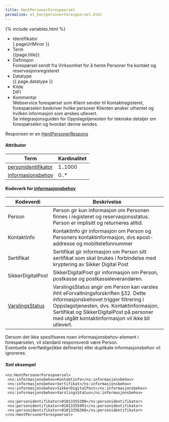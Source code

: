 ```yaml
---
title: HentPersonerForespoersel  
permalink: ot_hentpersonerforespoersel.html
---
```

{% include variables.html %}

  - Identifikator  
    <span style="{ pageUrlMinor ;">[}]({{)</span> pageUrlMinor }}
  - Term  
    {{page.title}}
  - Definisjon  
    Forespørsel sendt fra Virksomhet for å hente Personer fra kontakt og
    reservasjonsregisteret
  - Datatype  
    {{ page.datatype }}
  - Kilde  
    DIFI
  - Kommentar  
    Webservice forespørsel som Klient sender til Kontaktregisteret,
    forespørselen beskriver hvilke personer Klienten ønsker uthentet og
    hvilken informasjon som ønskes utlevert.  
    Se integrasjonsguiden for Oppslagstjenesten for tekniske detaljer om
    forespørselen og hvordan denne sendes.

Responsen er en [HentPersonerRespons](HentPersonerRespons.md)

#### Attributer

| Term                                               | Kardinalitet |
| -------------------------------------------------- | ------------ |
| [personidentifikator](../felles/personidentifikator.md) | 1..1000      |
| [informasjonsbehov](../felles/informasjonsbehov.md)     | 0..\*        |

#### Kodeverk for [informasjonsbehov](../felles/informasjonsbehov.md)

| Kodeverdi                          | Beskrivelse                                                                                                                                                                                                                                                                |
| ---------------------------------- | -------------------------------------------------------------------------------------------------------------------------------------------------------------------------------------------------------------------------------------------------------------------------- |
| Person                             | Person gir kun informasjon om Personen finnes i registeret og reservasjonsstatus. Person er implisitt og returneres alltid.                                                                                                                                                |
| Kontaktinfo                        | Kontaktinfo gir informasjon om Person og Personers kontaktinformasjon, dvs epost-addresse og mobiltelefonnummer                                                                                                                                                            |
| Sertifikat                         | Sertifikat gir informasjon om Person sitt sertifikat som skal brukes i forbindelse med kryptering av Sikker Digital Post                                                                                                                                                   |
| SikkerDigitalPost                  | SikkerDigitalPost gir informasjon om Person, postkasse og postkasseleverandøren.                                                                                                                                                                                           |
| [VarslingsStatus](varslingsstatus.md) | VarslingsStatus angir om Person kan varsles ihht eForvaltningsforskriften §32. Dette informasjonsbehovet trigger filtrering i Oppslagstjenesten, dvs. Kontaktinformasjon, Sertifikat og SikkerDigitalPost på personer med utgått kontaktinformasjon vil ikke bli utlevert. |

Dersom det ikke spesifiseres noen informasjonsbehov-element i
forespørselen, vil standard responsverdi være Person.  
Eventuelle overflødige(ikke definerte) eller duplikate informasjonsbehov
vil ignoreres.

#### Xml eksempel

``` brush: xml; toolbar: false
<ns:HentPersonerForespoersel>
 <ns:informasjonsbehov>Kontaktinfo</ns:informasjonsbehov>
 <ns:informasjonsbehov>Sertifikat</ns:informasjonsbehov>
 <ns:informasjonsbehov>SikkerDigitalPost</ns:informasjonsbehov>
 <ns:informasjonsbehov>VarslingsStatus</ns:informasjonsbehov>

 <ns:personidentifikator>01013355300</ns:personidentifikator>
 <ns:personidentifikator>01013355491</ns:personidentifikator>
 <ns:personidentifikator>01013356366</ns:personidentifikator>
</ns:HentPersonerForespoersel>
```
